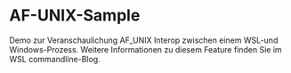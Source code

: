 # <a name="af-unix-sample"></a>AF-UNIX-Sample

Demo zur Veranschaulichung AF_UNIX Interop zwischen einem WSL-und Windows-Prozess. Weitere Informationen zu diesem Feature finden Sie im WSL commandline-Blog.